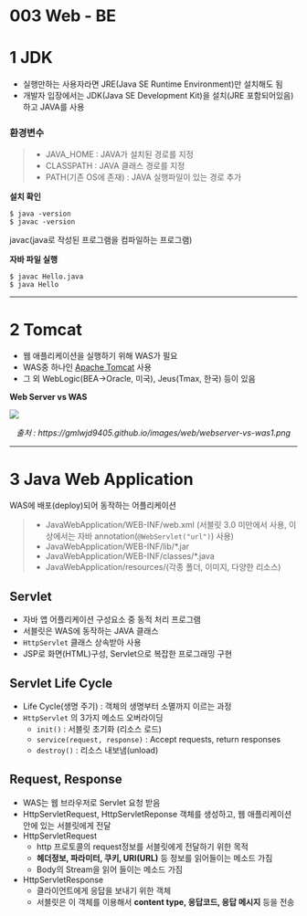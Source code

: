 # 003 Web  - BE

# 1 JDK

* 실행만하는 사용자라면 JRE(Java SE Runtime Environment)만 설치해도 됨
* 개발자 입장에서는 JDK(Java SE Development Kit)을 설치(JRE 포함되어있음)하고 JAVA를 사용

### 환경변수

> * JAVA_HOME : JAVA가 설치된 경로를 지정
> * CLASSPATH : JAVA 클래스 경로를 지정
> * PATH(기존 OS에 존재) : JAVA 실행파일이 있는 경로 추가

**설치 확인**

```shell
$ java -version
$ javac -version
```

javac(java로 작성된 프로그램을 컴파일하는 프로그램)

**자바 파일 실행**

```shell
$ javac Hello.java
$ java Hello
```

---

# 2 Tomcat

* 웹 애플리케이션을 실행하기 위해 WAS가 필요
* WAS중 하나인 [Apache Tomcat](http://tomcat.apache.org/) 사용
* 그 외 WebLogic(BEA→Oracle, 미국), Jeus(Tmax, 한국) 등이 있음

**Web Server vs WAS**

![](https://gmlwjd9405.github.io/images/web/webserver-vs-was1.png)

<div style="text-align: center;"><em>출처 : https://gmlwjd9405.github.io/images/web/webserver-vs-was1.png</em></div>



---

# 3 Java Web Application

WAS에 배포(deploy)되어 동작하는 어플리케이션

> * JavaWebApplication/WEB-INF/web.xml (서블릿 3.0 미만에서 사용, 이상에서는 자바 annotation(`@WebServlet("url")`) 사용)
> * JavaWebApplication/WEB-INF/lib/*.jar
> * JavaWebApplication/WEB-INF/classes/*.java
> * JavaWebApplication/resources/(각종 폴더, 이미지, 다양한 리소스)

## Servlet

* 자바 앱 어플리케이션 구성요소 중 동적 처리 프로그램
* 서블릿은 WAS에 동작하는 JAVA 클래스
* `HttpServlet` 클래스 상속받아 사용
* JSP로 화면(HTML)구성, Servlet으로 복잡한 프로그래밍 구현

## Servlet Life Cycle

* Life Cycle(생명 주기) : 객체의 생명부터 소멸까지 이르는 과정
* `HttpServlet` 의 3가지 메소드 오버라이딩
  * `init()` : 서블릿 초기화 (리소스 로드)
  * `service(request, response)` : Accept requests, return responses
  * `destroy()` : 리소스 내보냄(unload)

## Request, Response

* WAS는 웹 브라우저로 Servlet 요청 받음
* HttpServletRequest, HttpServletReponse 객체를 생성하고, 웹 애플리케이션 안에 있는 서블릿에게 전달
* HttpServletRequest
  * http 프로토콜의 request정보를 서블릿에게 전달하기 위한 목적
  * **헤더정보, 파라미터, 쿠키, URI(URL)** 등 정보를 읽어들이는 메소드 가짐
  * Body의 Stream을 읽어 들이는 메소드 가짐
* HttpServletResponse
  * 클라이언트에게 응답을 보내기 위한 객체
  * 서블릿은 이 객체를 이용해서 **content type, 응답코드, 응답 메시지** 등을 전송















































































